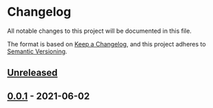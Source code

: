 # Changelog

All notable changes to this project will be documented in this file.

The format is based on [Keep a Changelog](https://keepachangelog.com/en/1.0.0/),
and this project adheres to [Semantic Versioning](https://semver.org/spec/v2.0.0.html).

## [Unreleased]

## [0.0.1] - 2021-06-02

[Unreleased]: https://github.com/giantswarm/kyverno-policies/compare/v0.0.1...HEAD
[0.0.1]: https://github.com/giantswarm/kyverno-policies/releases/tag/v0.0.1
